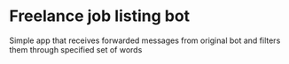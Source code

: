# Freelance job listing bot

Simple app that receives forwarded messages from original bot and filters them through specified set of words
